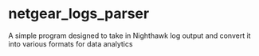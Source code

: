 # netgear_logs_parser
A simple program designed to take in Nighthawk log output and convert it into various formats for data analytics
